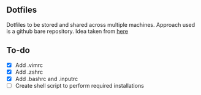 ## Dotfiles
Dotfiles to be stored and shared across multiple machines. Approach used is a github bare repository. Idea taken from [here](https://www.atlassian.com/git/tutorials/dotfiles)

## To-do
- [x] Add .vimrc
- [x] Add .zshrc
- [x] Add .bashrc and .inputrc
- [ ] Create shell script to perform required installations
